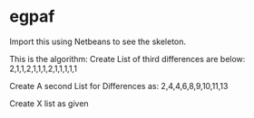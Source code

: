 # egpaf
Import this using Netbeans to see the skeleton.

This is the algorithm: 
Create List of third differences are below: 
2,1,1,2,1,1,1,2,1,1,1,1,1


Create A second List for Differences as: 
2,4,4,6,8,9,10,11,13


Create X list as given